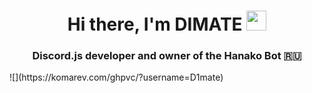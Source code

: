 <h1 align="center">Hi there, I'm DIMATE</a> 
<img src="https://github.com/blackcater/blackcater/raw/main/images/Hi.gif" height="32"/></h1>
<h3 align="center">Discord.js developer and owner of the Hanako Bot 🇷🇺</h3>
![](https://komarev.com/ghpvc/?username=D1mate)
